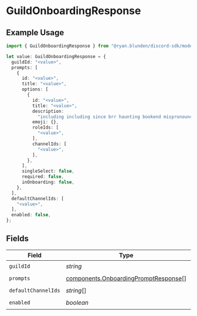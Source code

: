 # GuildOnboardingResponse

## Example Usage

```typescript
import { GuildOnboardingResponse } from "@ryan.blunden/discord-sdk/models/components";

let value: GuildOnboardingResponse = {
  guildId: "<value>",
  prompts: [
    {
      id: "<value>",
      title: "<value>",
      options: [
        {
          id: "<value>",
          title: "<value>",
          description:
            "including including since brr haunting bookend mispronounce goodwill fork",
          emoji: {},
          roleIds: [
            "<value>",
          ],
          channelIds: [
            "<value>",
          ],
        },
      ],
      singleSelect: false,
      required: false,
      inOnboarding: false,
    },
  ],
  defaultChannelIds: [
    "<value>",
  ],
  enabled: false,
};
```

## Fields

| Field                                                                                        | Type                                                                                         | Required                                                                                     | Description                                                                                  |
| -------------------------------------------------------------------------------------------- | -------------------------------------------------------------------------------------------- | -------------------------------------------------------------------------------------------- | -------------------------------------------------------------------------------------------- |
| `guildId`                                                                                    | *string*                                                                                     | :heavy_check_mark:                                                                           | N/A                                                                                          |
| `prompts`                                                                                    | [components.OnboardingPromptResponse](../../models/components/onboardingpromptresponse.md)[] | :heavy_check_mark:                                                                           | N/A                                                                                          |
| `defaultChannelIds`                                                                          | *string*[]                                                                                   | :heavy_check_mark:                                                                           | N/A                                                                                          |
| `enabled`                                                                                    | *boolean*                                                                                    | :heavy_check_mark:                                                                           | N/A                                                                                          |
